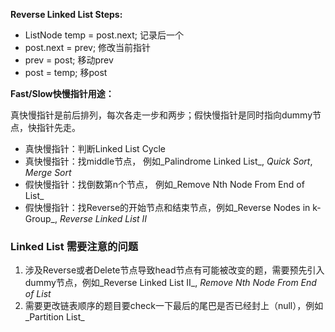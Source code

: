 **Reverse Linked List Steps:**

* ListNode temp = post.next; 记录后一个
* post.next = prev;                  修改当前指针
* prev = post;                           移动prev
* post = temp;                          移post

**Fast/Slow快慢指针用途：**

真快慢指针是前后排列，每次各走一步和两步；假快慢指针是同时指向dummy节点，快指针先走。

* 真快慢指针：判断Linked List Cycle
* 真快慢指针：找middle节点， 例如_Palindrome Linked List_, _Quick Sort_, _Merge Sort_
* 假快慢指针：找倒数第n个节点， 例如_Remove Nth Node From End of List_
* 假快慢指针：找Reverse的开始节点和结束节点，例如_Reverse Nodes in k-Group_, _Reverse Linked List II_

### Linked List 需要注意的问题

1. 涉及Reverse或者Delete节点导致head节点有可能被改变的题，需要预先引入dummy节点，例如_Reverse Linked List II_, _Remove Nth Node From End of List_
2. 需要更改链表顺序的题目要check一下最后的尾巴是否已经封上（null），例如_Partition List_



